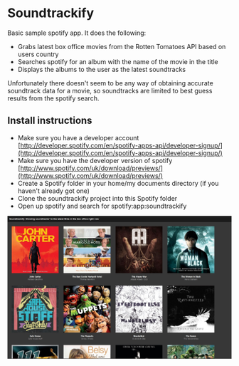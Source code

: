 Soundtrackify
==============

Basic sample spotify app. It does the following:

- Grabs latest box office movies from the Rotten Tomatoes API based on users country
- Searches spotify for an album with the name of the movie in the title
- Displays the albums to the user as the latest soundtracks

Unfortunately there doesn't seem to be any way of obtaining accurate soundtrack data for a movie, so soundtracks are
limited to best guess results from the spotify search.

Install instructions
--------------------

- Make sure you have a developer account [http://developer.spotify.com/en/spotify-apps-api/developer-signup/](http://developer.spotify.com/en/spotify-apps-api/developer-signup/)
- Make sure you have the developer version of spotify [http://www.spotify.com/uk/download/previews/](http://www.spotify.com/uk/download/previews/)
- Create a Spotify folder in your home/my documents directory (if you haven't already got one)
- Clone the soundtrackify project into this Spotify folder
- Open up spotify and search for spotify:app:soundtrackify

![Screnshot screenshot](https://github.com/jenkoian/soundtrackify/blob/master/screenshot.jpg "Soundtrackify")